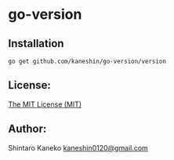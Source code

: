 # go-version

## Installation

```
go get github.com/kaneshin/go-version/version
```

## License:

[The MIT License (MIT)](http://kaneshin.mit-license.org/)

## Author:

Shintaro Kaneko <kaneshin0120@gmail.com>

